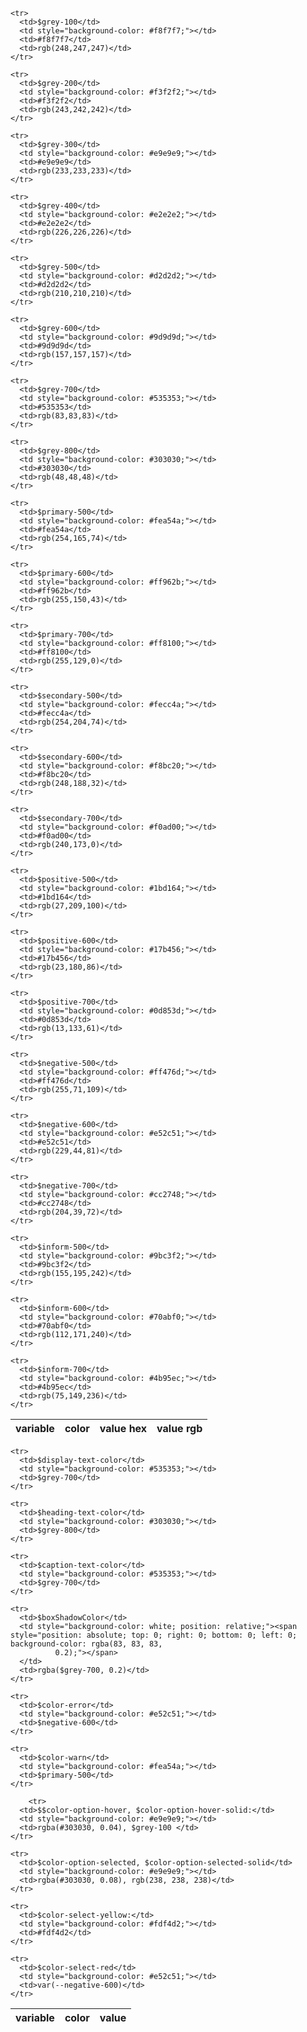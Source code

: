 <!-- // code: language=html -->

<table class="doc-table">
  <thead>
    <tr>
      <th>variable</th>
      <th>color</th>
      <th>value hex</th>
      <th>value rgb</th>
    </tr>
  </thead>

  <tbody>

    <tr>
      <td>$grey-100</td>
      <td style="background-color: #f8f7f7;"></td>
      <td>#f8f7f7</td>
      <td>rgb(248,247,247)</td>
    </tr>

    <tr>
      <td>$grey-200</td>
      <td style="background-color: #f3f2f2;"></td>
      <td>#f3f2f2</td>
      <td>rgb(243,242,242)</td>
    </tr>

    <tr>
      <td>$grey-300</td>
      <td style="background-color: #e9e9e9;"></td>
      <td>#e9e9e9</td>
      <td>rgb(233,233,233)</td>
    </tr>

    <tr>
      <td>$grey-400</td>
      <td style="background-color: #e2e2e2;"></td>
      <td>#e2e2e2</td>
      <td>rgb(226,226,226)</td>
    </tr>

    <tr>
      <td>$grey-500</td>
      <td style="background-color: #d2d2d2;"></td>
      <td>#d2d2d2</td>
      <td>rgb(210,210,210)</td>
    </tr>

    <tr>
      <td>$grey-600</td>
      <td style="background-color: #9d9d9d;"></td>
      <td>#9d9d9d</td>
      <td>rgb(157,157,157)</td>
    </tr>

    <tr>
      <td>$grey-700</td>
      <td style="background-color: #535353;"></td>
      <td>#535353</td>
      <td>rgb(83,83,83)</td>
    </tr>

    <tr>
      <td>$grey-800</td>
      <td style="background-color: #303030;"></td>
      <td>#303030</td>
      <td>rgb(48,48,48)</td>
    </tr>

    <tr>
      <td>$primary-500</td>
      <td style="background-color: #fea54a;"></td>
      <td>#fea54a</td>
      <td>rgb(254,165,74)</td>
    </tr>

    <tr>
      <td>$primary-600</td>
      <td style="background-color: #ff962b;"></td>
      <td>#ff962b</td>
      <td>rgb(255,150,43)</td>
    </tr>

    <tr>
      <td>$primary-700</td>
      <td style="background-color: #ff8100;"></td>
      <td>#ff8100</td>
      <td>rgb(255,129,0)</td>
    </tr>

    <tr>
      <td>$secondary-500</td>
      <td style="background-color: #fecc4a;"></td>
      <td>#fecc4a</td>
      <td>rgb(254,204,74)</td>
    </tr>

    <tr>
      <td>$secondary-600</td>
      <td style="background-color: #f8bc20;"></td>
      <td>#f8bc20</td>
      <td>rgb(248,188,32)</td>
    </tr>

    <tr>
      <td>$secondary-700</td>
      <td style="background-color: #f0ad00;"></td>
      <td>#f0ad00</td>
      <td>rgb(240,173,0)</td>
    </tr>

    <tr>
      <td>$positive-500</td>
      <td style="background-color: #1bd164;"></td>
      <td>#1bd164</td>
      <td>rgb(27,209,100)</td>
    </tr>

    <tr>
      <td>$positive-600</td>
      <td style="background-color: #17b456;"></td>
      <td>#17b456</td>
      <td>rgb(23,180,86)</td>
    </tr>

    <tr>
      <td>$positive-700</td>
      <td style="background-color: #0d853d;"></td>
      <td>#0d853d</td>
      <td>rgb(13,133,61)</td>
    </tr>

    <tr>
      <td>$negative-500</td>
      <td style="background-color: #ff476d;"></td>
      <td>#ff476d</td>
      <td>rgb(255,71,109)</td>
    </tr>

    <tr>
      <td>$negative-600</td>
      <td style="background-color: #e52c51;"></td>
      <td>#e52c51</td>
      <td>rgb(229,44,81)</td>
    </tr>

    <tr>
      <td>$negative-700</td>
      <td style="background-color: #cc2748;"></td>
      <td>#cc2748</td>
      <td>rgb(204,39,72)</td>
    </tr>

    <tr>
      <td>$inform-500</td>
      <td style="background-color: #9bc3f2;"></td>
      <td>#9bc3f2</td>
      <td>rgb(155,195,242)</td>
    </tr>

    <tr>
      <td>$inform-600</td>
      <td style="background-color: #70abf0;"></td>
      <td>#70abf0</td>
      <td>rgb(112,171,240)</td>
    </tr>

    <tr>
      <td>$inform-700</td>
      <td style="background-color: #4b95ec;"></td>
      <td>#4b95ec</td>
      <td>rgb(75,149,236)</td>
    </tr>

  </tbody>

</table>


<table class="doc-table">
  <thead>
    <tr>
      <th>variable</th>
      <th>color</th>
      <th>value</th>
    </tr>
  </thead>

  <tbody>

    <tr>
      <td>$display-text-color</td>
      <td style="background-color: #535353;"></td>
      <td>$grey-700</td>
    </tr>

    <tr>
      <td>$heading-text-color</td>
      <td style="background-color: #303030;"></td>
      <td>$grey-800</td>
    </tr>

    <tr>
      <td>$caption-text-color</td>
      <td style="background-color: #535353;"></td>
      <td>$grey-700</td>
    </tr>

    <tr>
      <td>$boxShadowColor</td>
      <td style="background-color: white; position: relative;"><span style="position: absolute; top: 0; right: 0; bottom: 0; left: 0; background-color: rgba(83, 83, 83,
              0.2);"></span>
      </td>
      <td>rgba($grey-700, 0.2)</td>
    </tr>

    <tr>
      <td>$color-error</td>
      <td style="background-color: #e52c51;"></td>
      <td>$negative-600</td>
    </tr>

    <tr>
      <td>$color-warn</td>
      <td style="background-color: #fea54a;"></td>
      <td>$primary-500</td>
    </tr>

        <tr>
      <td>$$color-option-hover, $color-option-hover-solid:</td>
      <td style="background-color: #e9e9e9;"></td>
      <td>rgba(#303030, 0.04), $grey-100 </td>
    </tr>

    <tr>
      <td>$color-option-selected, $color-option-selected-solid</td>
      <td style="background-color: #e9e9e9;"></td>
      <td>rgba(#303030, 0.08), rgb(238, 238, 238)</td>
    </tr>

    <tr>
      <td>$color-select-yellow:</td>
      <td style="background-color: #fdf4d2;"></td>
      <td>#fdf4d2</td>
    </tr>

    <tr>
      <td>$color-select-red</td>
      <td style="background-color: #e52c51;"></td>
      <td>var(--negative-600)</td>
    </tr>

  </tbody>

</table>

